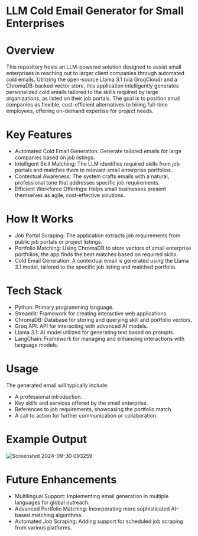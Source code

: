 # LLM Cold Email Generator for Small Enterprises
# Overview
This repository hosts an LLM-powered solution designed to assist small enterprises in reaching out to larger client companies through automated cold emails. Utilizing the open-source Llama 3.1 (via GroqCloud) and a ChromaDB-backed vector store, this application intelligently generates personalized cold emails tailored to the skills required by large organizations, as listed on their job portals. The goal is to position small companies as flexible, cost-efficient alternatives to hiring full-time employees, offering on-demand expertise for project needs.

# Key Features
* Automated Cold Email Generation: Generate tailored emails for large companies based on job listings.
* Intelligent Skill Matching: The LLM identifies required skills from job portals and matches them to relevant small enterprise portfolios.
* Contextual Awareness: The system crafts emails with a natural, professional tone that addresses specific job requirements.
* Efficient Workforce Offerings: Helps small businesses present themselves as agile, cost-effective solutions.

# How It Works
* Job Portal Scraping: The application extracts job requirements from public job portals or project listings.
* Portfolio Matching: Using ChromaDB to store vectors of small enterprise portfolios, the app finds the best matches based on required skills.
* Cold Email Generation: A contextual email is generated using the Llama 3.1 model, tailored to the specific job listing and matched portfolio.

# Tech Stack
* Python: Primary programming language.
* Streamlit: Framework for creating interactive web applications.
* ChromaDB: Database for storing and querying skill and portfolio vectors.
* Groq API: API for interacting with advanced AI models.
* Llama 3.1: AI model utilized for generating text based on prompts.
* LangChain: Framework for managing and enhancing interactions with language models.

# Usage
The generated email will typically include:

* A professional introduction.
* Key skills and services offered by the small enterprise.
* References to job requirements, showcasing the portfolio match.
* A call to action for further communication or collaboration.

# Example Output
![Screenshot 2024-09-30 093259](https://github.com/user-attachments/assets/31eb22b5-9a97-4541-8252-ab56544b8a71)

# Future Enhancements
* Multilingual Support: Implementing email generation in multiple languages for global outreach.
* Advanced Portfolio Matching: Incorporating more sophisticated AI-based matching algorithms.
* Automated Job Scraping: Adding support for scheduled job scraping from various platforms.

